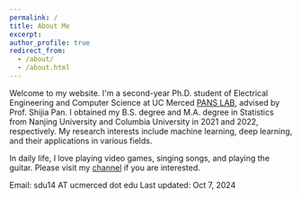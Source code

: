 ```yaml
---
permalink: /
title: About Me
excerpt: 
author_profile: true
redirect_from: 
  - /about/
  - /about.html
---
```


Welcome to my website. I'm a second-year Ph.D. student of Electrical Engineering and Computer Science at UC Merced [PANS LAB](https://www.panslab.com/), advised
by Prof. Shijia Pan. I obtained my B.S. degree and M.A. degree in Statistics from Nanjing University and Columbia University in 2021 and 2022, respectively.
My research interests include machine learning, deep learning, and their applications in various fields.

In daily life, I love playing video games, singing songs, and playing the guitar. Please visit my [channel](https://space.bilibili.com/18942867?spm_id_from=333.999.0.0) if you are interested.

Email: sdu14 AT ucmerced dot edu
Last updated: Oct 7, 2024

<!-- # Research Projects

## IOT Classification Challenge: Activity Detection
<div >
<img style="float: left; padding: 0px 3px 0px 0px" width="300" height="170"  src="images/ActivityClassification.png">
Understanding human activities is an essential part in building a smart IOT environment. This project aims to use vision-based 
methods to classify human activities, different interactions with a fridge, in an IOT scenario. We use detectron2 to extract 
a skeleton representation of human gestures, which is simplified to the coordinates of 17 keypoints within a frame. The skeleton 
data extracted from a video is a time series. So we use the Transformer-based deep learning method to model the temporal information.
</div> -->